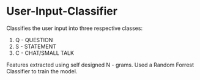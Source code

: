 # User-Input-Classifier

Classifies the user input into three respective classes:
1. Q - QUESTION
2. S - STATEMENT
3. C - CHAT/SMALL TALK

Features extracted using self designed N - grams. Used a Random Forrest Classifier to train the model. 
